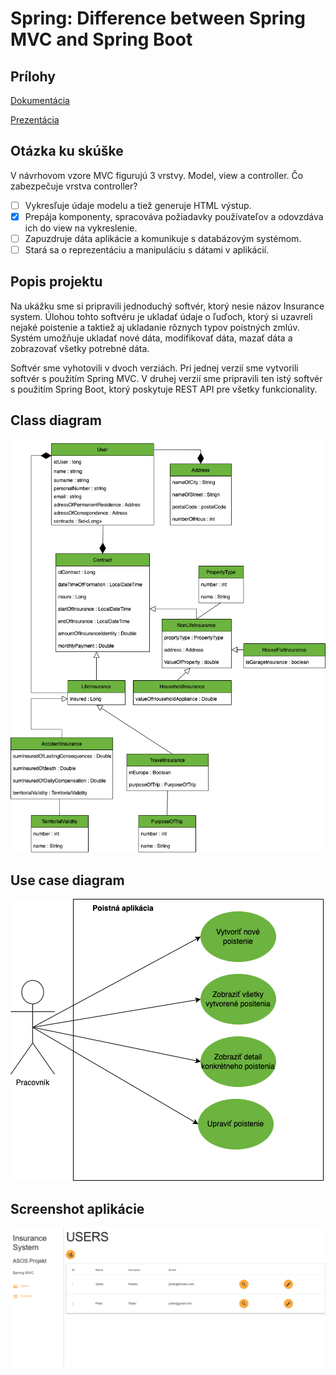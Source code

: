 # Spring: Difference between Spring MVC and Spring Boot

## Prílohy

[Dokumentácia](attachments/asos.pdf)

[Prezentácia](attachments/prezentacia.pdf)

## Otázka ku skúške 

V návrhovom vzore MVC figurujú 3 vrstvy. Model, view a controller. Čo zabezpečuje vrstva controller?

- [ ] Vykresľuje údaje modelu a tiež generuje HTML výstup.
- [x] Prepája komponenty, spracováva požiadavky používateľov a odovzdáva ich do view na vykreslenie.
- [ ] Zapuzdruje dáta aplikácie a komunikuje s databázovým systémom.
- [ ] Stará sa o reprezentáciu a manipuláciu s dátami v aplikácií. 

## Popis projektu

Na ukážku sme si pripravili jednoduchý softvér, ktorý nesie názov Insurance system. Úlohou tohto softvéru je ukladať údaje o ľuďoch, ktorý si uzavreli nejaké poistenie a taktiež aj ukladanie rôznych typov poistných zmlúv. Systém umožňuje ukladať nové dáta, modifikovať dáta, mazať dáta a zobrazovať všetky potrebné dáta.

Softvér sme vyhotovili v dvoch verziách. Pri jednej verzií sme vytvorili softvér s použitím Spring MVC. V druhej verzií sme pripravili ten istý softvér s použitím Spring Boot, ktorý poskytuje REST API pre všetky funkcionality.

## Class diagram

![Class diagram](attachments/class.png?raw=true "Class diagram")

## Use case diagram

![Use case diagram](attachments/use-case.png?raw=true "Use case diagram")

## Screenshot aplikácie

![Screenshot aplikácie](attachments/screenshot.png?raw=true "Screenshot aplikácie")
